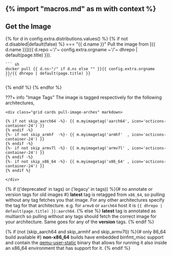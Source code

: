 {% import "macros.md" as m with context %}
---
Get the Image
---

{% for d in config.extra.distributions.values() %}
{%   if not d.disabled|default(false) %}
=== "{{ d.name }}"
    Pull the image from [{{ d.name }}]({{ d.repo ~'/'~ config.extra.orgname ~'/'~ dhrepo | default(page.title) }}).

    ``` sh
    docker pull {{ d.ns~"/" if d.ns else "" }}{{ config.extra.orgname }}/{{ dhrepo | default(page.title) }}
    ```
{%   endif %}
{% endfor %}

???+ info "Image Tags"
    The image is tagged respectively for the following architectures,

    <div class="grid cards pull-image-arches" markdown>

    {% if not skip_aarch64 -%}- {{ m.myimagetag('aarch64', icon='octicons-container-24') }}
    {% endif -%}
    {%- if not skip_armhf  -%}- {{ m.myimagetag('armhf'  , icon='octicons-container-24') }}
    {% endif -%}
    {%- if not skip_armv7l -%}- {{ m.myimagetag('armv7l' , icon='octicons-container-24') }}
    {% endif -%}
    {%- if not skip_x86_64 -%}- {{ m.myimagetag('x86_64' , icon='octicons-container-24') }}
    {% endif %}

    </div>

{% if (('deprecated' in tags) or ('legacy' in tags)) %}{# no annotate or version tags for old images #}
    **latest** tag is retagged from `x86_64`, so pulling without any
    tag fetches you that image. For any other architectures specify
    the tag for that architecture. e.g. for `armv8` or
    `aarch64` host it is `{{ dhrepo | default(page.title) }}:aarch64`.
{% else %}
    **latest** tag is annotated as multiarch so pulling without any
    tags should fetch the correct image for your architecture. Same goes
    for any of the **version** tags.
{% endif %}

{% if (not (skip_aarch64 and skip_armhf and skip_armv7l)) %}{# only 86_64 build available #}
    **non-x86_64** builds have embedded binfmt_misc support and contain the
    [qemu-user-static](https://github.com/multiarch/qemu-user-static/releases/)
    binary that allows for running it also inside an x86_64 environment that has
    support for it.
{% endif %}
